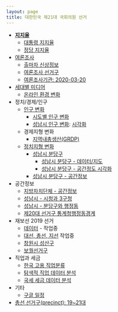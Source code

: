```yaml
---
layout: page
title: 대한민국 제21대 국회의원 선거
---
```


- **[지지율](election-approval.html)**
    - [대통령 지지율](president_approval_survey.html)
    - [정당 지지율](party_approval_survey.html)
- [여론조사](election-polls.html)
    - [출마자 신상정보](election-candidate.html)
    - [여론조사 선거구](election-precinct.html)
    - [여론조사기관: 2020-03-20](election-poll-company.html)
- [세대별 미디어](election_media.html)
    - [온라인 환경 변화](election_online.html)
- 정치/경제/인구
    - [인구 변화](election_population_pyramid.html)
        - [시도별 인구 변화](election_province_population.html)
        - [성남시 인구 변화](election_sungnam_population.html): [시각화](election_sungnam_population_viz.html)
    - 경제지형 변화
        - [지역내총생산(GRDP)](election_grdp.html)
    - [정치지형 변화](election_politics.html)
        - [성남시 분당구](election_politics_votes.html)
            - [성남시 분당구 - 데이터/지도](election_bundang_data.html)
            - [성남시 분당구 - 공간정도 시각화](election_bundang_data_map.html)
        - [성남시 분당구 - 공간정보](election_politics_votes_map.html)
- 공간정보
    - [지방자치단체 - 공간정보](election_sigungu.html)
    - [성남시 - 시청과 3구청](election_sigungu_sungnam.html)
    - [성남시 - 분당구와 행정동](election_sigungu_sungnam_dong.html)
    - [제20대 선거구 통계청행정동경계](election_district_map.html)
- 재보선 2019 선거
    - [데이터](by_election_data.html) - 작업중
    - [대선, 총선, 지선](by_election_major_election.html) 작업중
    - [창원시 성산구](by_election_precinct_changwon.html)    
    - [보궐선거구](by_election_precinct.html)
- 직업과 세금
    - [한국 고용 직업분류](election_job_classification.html)
    - [탐색적 직업 데이터 분석](election_job_EDA.html)
    - [국세 세금 데이터 분석](election_tax_EDA.html)
- 기타
    - [구글 일정](election-google-calendar.html)
- [총선 선거구(precinct): 19~21대](precinct-2016.html)
    